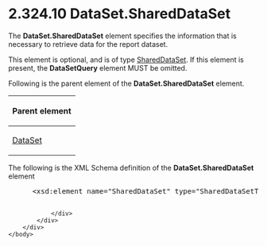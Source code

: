 <html dir="LTR" xmlns:mshelp="http://msdn.microsoft.com/mshelp" xmlns:ddue="http://ddue.schemas.microsoft.com/authoring/2003/5" xmlns:xlink="http://www.w3.org/1999/xlink" xmlns:tool="http://www.microsoft.com/tooltip">
    <head>
        <meta http-equiv="Content-Type" content="text/html; CHARSET=utf-8"></meta>
        <meta name="save" content="history"></meta>
        <title>2.324.10 DataSet.SharedDataSet</title>
        <xml>
            <mshelp:toctitle title="2.324.10 DataSet.SharedDataSet"></mshelp:toctitle>
            <mshelp:rltitle title="[MS-RDL]: DataSet.SharedDataSet"></mshelp:rltitle>
            <mshelp:keyword index="A" term="a8ed05e2-4704-4aa5-9922-42fdd166cbe2"></mshelp:keyword>
            <mshelp:attr name="DCSext.ContentType" value="open specification"></mshelp:attr>
            <mshelp:attr name="AssetID" value="a8ed05e2-4704-4aa5-9922-42fdd166cbe2"></mshelp:attr>
            <mshelp:attr name="TopicType" value="kbRef"></mshelp:attr>
            <mshelp:attr name="DCSext.Title" value="[MS-RDL]: DataSet.SharedDataSet" />
        </xml>
    </head>
    <body>
        <div id="header">
            <h1 class="heading">2.324.10 DataSet.SharedDataSet</h1>
        </div>
        <div id="mainSection">
            <div id="mainBody">
                <div id="allHistory" class="saveHistory"></div>
                <div id="sectionSection0" class="section" name="collapseableSection">
                    

<p>The <b>DataSet.SharedDataSet</b> element specifies the
information that is necessary to retrieve data for the report dataset.</p>

<p>This element is optional, and is of type <a href="615af007-c5dd-4243-a406-4f1b45adc75c.htm">SharedDataSet</a>. If this
element is present, the <b>DataSetQuery</b> element MUST be omitted.</p>

<p>Following is the parent element of the <b>DataSet.SharedDataSet</b>
element.</p>

<table>
 <thead>
  <tr>
   <th>
   <p>Parent element</p>
   </th>
  </tr>
 </thead>
 <tr>
  <td>
  <p><a href="a14782b0-2e2f-4305-83a3-3de3fd750b6a.htm">DataSet</a></p>
  </td>
 </tr>
</table>

<p>The following is the XML Schema definition of the <b>DataSet.SharedDataSet</b>
element</p>

<dl>
<dd>
<div><pre> &lt;xsd:element name=&quot;SharedDataSet&quot; type=&quot;SharedDataSetType&quot; minOccurs=&quot;0&quot;/&gt;
  
</pre></div>
</dd></dl>


                </div>
            </div>
        </div>
    </body>
</html>